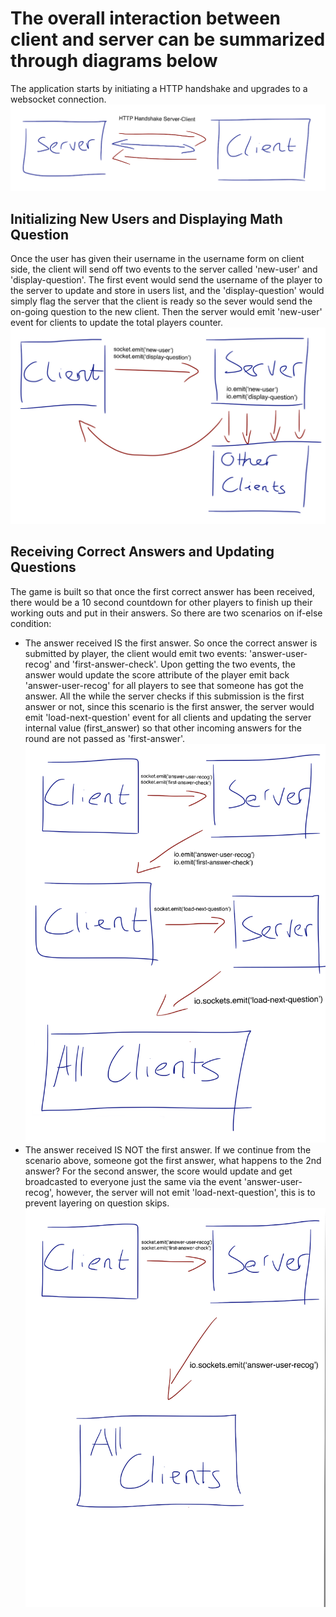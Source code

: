# The overall interaction between client and server can be summarized through diagrams below

The application starts by initiating a HTTP handshake and upgrades to a websocket connection.
![img1](./pictures/client-server-handshake.PNG)

## Initializing New Users and Displaying Math Question
Once the user has given their username in the username form on client side, the client will send off two events to the server called 'new-user' and 'display-question'. The first event would send the username of the player to the server to update and store in users list, and the 'display-question' would simply flag the server that the client is ready so the sever would send the on-going question to the new client. Then the server would emit 'new-user' event for clients to update the total players counter.
![img2](./pictures/new-user.PNG)

## Receiving Correct Answers and Updating Questions
The game is built so that once the first correct answer has been received, there would be a 10 second countdown for other players to finish up their working outs and put in their answers. So there are two scenarios on if-else condition:

- The answer received IS the first answer. So once the correct answer is submitted by player, the client would emit two events: 'answer-user-recog' and 'first-answer-check'. Upon getting the two events, the answer would update the score attribute of the player emit back 'answer-user-recog' for all players to see that someone has got the answer. All the while the server checks if this submission is the first answer or not, since this scenario is the first answer, the server would emit 'load-next-question' event for all clients and updating the server internal value (first_answer) so that other incoming answers for the round are not passed as 'first-answer'.
![img3](./pictures/first-answer.PNG)
- The answer received IS NOT the first answer. If we continue from the scenario above, someone got the first answer, what happens to the 2nd answer? For the second answer, the score would update and get broadcasted to everyone just the same via the event 'answer-user-recog', however, the server will not emit 'load-next-question', this is to prevent layering on question skips.
![img4](./pictures/non-first-answer.PNG)

